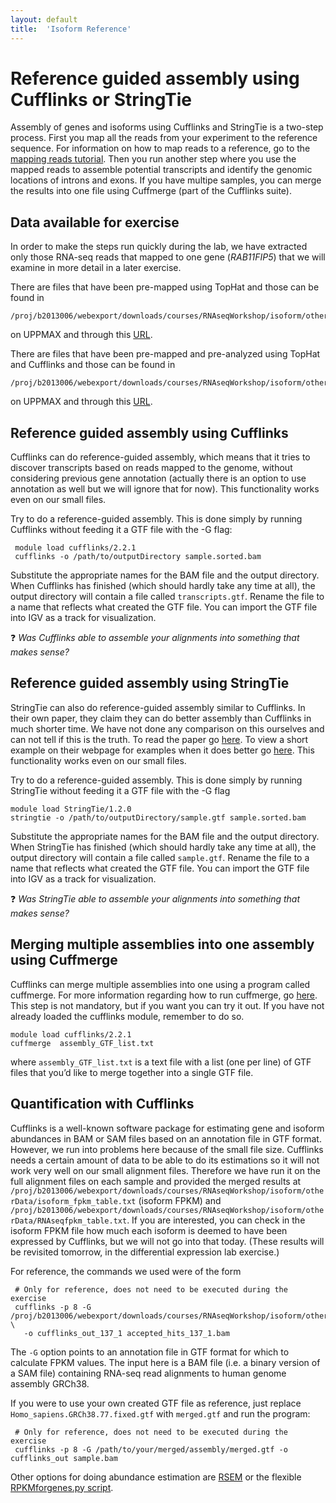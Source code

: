 ```yaml
---
layout: default
title:  'Isoform Reference'
---
```


# Reference guided assembly using Cufflinks or StringTie

Assembly of genes and isoforms using Cufflinks and StringTie is a two-step process. 
First you map all the reads from your experiment to the reference sequence. For information on how to map reads to a reference, go to the [mapping reads tutorial](mapping_reads). Then you run another step where you use the mapped reads to assemble potential transcripts and identify the genomic locations of introns and exons.  If you have multipe samples, you can merge the results into one file using Cuffmerge (part of the Cufflinks suite).


## Data available for exercise

In order to make the steps run quickly during the lab, we have extracted only those RNA-seq reads that mapped to one gene (*RAB11FIP5*)
that we will examine in more detail in a later exercise. 

There are files that have been pre-mapped using TopHat and those can be found in

	/proj/b2013006/webexport/downloads/courses/RNAseqWorkshop/isoform/otherData/refBasedAssembly/RAB11FIP5/BAMfiles

on UPPMAX and through this [URL](https://export.uppmax.uu.se/b2013006/downloads/courses/RNAseqWorkshop/otherData/refBasedAssembly/RAB11FIP5/BAMfiles).

There are files that have been pre-mapped and pre-analyzed using TopHat and Cufflinks and those can be found in

	/proj/b2013006/webexport/downloads/courses/RNAseqWorkshop/isoform/otherData/refBasedAssembly/RAB11FIP5/GTFfiles
	
on UPPMAX and through this [URL](https://export.uppmax.uu.se/b2013006/downloads/courses/RNAseqWorkshop/isoform/otherData/refBasedAssembly/RAB11FIP5/GTFfiles).
 

## Reference guided assembly using Cufflinks

Cufflinks can do reference-guided assembly, which means that it tries to discover transcripts based on reads mapped to the genome, without considering previous gene annotation (actually there is an option to use annotation as well but we will ignore that for now).
This functionality works even on our small files.

Try to do a reference-guided assembly. This is done simply by running Cufflinks 
without feeding it a GTF file with the -G flag:

     module load cufflinks/2.2.1
     cufflinks -o /path/to/outputDirectory sample.sorted.bam

Substitute the appropriate names for the BAM file and the output directory. When 
Cufflinks has finished (which should hardly take any time at all), the output 
directory will contain a file called ``transcripts.gtf``. Rename the file to a 
name that reflects what created the GTF file.  You can import the GTF file into
IGV as a track for visualization.

&#10067; *Was Cufflinks able to assemble your alignments into something that makes sense?*
 
 
## Reference guided assembly using StringTie

StringTie can also do reference-guided assembly similar to Cufflinks. In their own paper, they claim they can do better assembly than Cufflinks in much shorter time. We have not done any comparison on this ourselves and can not tell if this is the truth. To read the paper go [here](http://www.nature.com/nbt/journal/vaop/ncurrent/full/nbt.3122.html). To view a short example on their webpage for examples when it does better go [here](http://ccb.jhu.edu/software/stringtie/#tab3). This functionality works even on our small files.  

Try to do a reference-guided assembly. This is done simply by running StringTie 
without feeding it a GTF file with the -G flag

	module load StringTie/1.2.0
	stringtie -o /path/to/outputDirectory/sample.gtf sample.sorted.bam

Substitute the appropriate names for the BAM file and the output directory. When 
StringTie has finished (which should hardly take any time at all), the output 
directory will contain a file called ``sample.gtf``. Rename the file to a 
name that reflects what created the GTF file.  You can import the GTF file into
IGV as a track for visualization.

&#10067; *Was StringTie able to assemble your alignments into something that makes sense?*
 

## Merging multiple assemblies into one assembly using Cuffmerge

Cufflinks can merge multiple assemblies into one using a program called cuffmerge. For more information regarding how to run cuffmerge, go [here](http://cole-trapnell-lab.github.io/cufflinks/cuffmerge/). 
This step is not mandatory, but if you want you can try it out. If you have not already loaded the cufflinks module, remember to do so. 

    module load cufflinks/2.2.1
	cuffmerge  assembly_GTF_list.txt
	
where ``assembly_GTF_list.txt`` is a text file with a list (one per line) of GTF files that you’d like to merge together into a single GTF file.


## Quantification with Cufflinks

Cufflinks is a well-known software package for estimating gene and isoform abundances in BAM or SAM files based on an annotation file in GTF format. However, we run into problems here because of the small file size. Cufflinks needs a certain amount of data to be able to do its estimations so it will not work very well on our small alignment files. Therefore we have run it on the full alignment files on each sample and provided the merged results at ``/proj/b2013006/webexport/downloads/courses/RNAseqWorkshop/isoform/otherData/isoform_fpkm_table.txt``
(isoform FPKM) and ``/proj/b2013006/webexport/downloads/courses/RNAseqWorkshop/isoform/otherData/RNAseqfpkm_table.txt``.
If you are interested, you can check in the isoform FPKM file how much each isoform 
is deemed to have been expressed by Cufflinks, but we will not go into that today. 
(These results will be revisited tomorrow, in the differential expression lab exercise.)

For reference, the commands we used were of the form

     # Only for reference, does not need to be executed during the exercise
     cufflinks -p 8 -G /proj/b2013006/webexport/downloads/courses/RNAseqWorkshop/isoform/otherData/Homo_sapiens.GRCh38.77.fixed.gtf \
	   -o cufflinks_out_137_1 accepted_hits_137_1.bam

The ``-G`` option points to an annotation file in GTF format for which to calculate
FPKM values. The input here is a BAM file (i.e. a binary version of a SAM file) containing RNA-seq read alignments to human genome assembly GRCh38.  

If you were to use your own created GTF file as reference, just replace ``Homo_sapiens.GRCh38.77.fixed.gtf`` with ``merged.gtf`` and run the program:

     # Only for reference, does not need to be executed during the exercise
     cufflinks -p 8 -G /path/to/your/merged/assembly/merged.gtf -o cufflinks_out sample.bam

Other options for doing abundance estimation are [RSEM](http://deweylab.biostat.wisc.edu/rsem/) or the flexible [RPKMforgenes.py script](http://sandberg.cmb.ki.se/media/data/rnaseq/instructions-rpkmforgenes.html).









